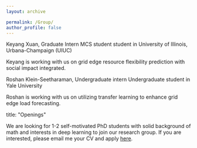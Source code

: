 ```yaml
---
layout: archive

permalink: /Group/
author_profile: false
---
```



Keyang Xuan, Graduate Intern
MCS student student in University of Illinois, Urbana-Champaign (UIUC)

Keyang is working with us on grid edge resource flexibility prediction with social impact integrated. 


Roshan Klein-Seetharaman, Undergraduate intern
Undergraduate student in Yale University 

Roshan is working with us on utilizing transfer learning to enhance grid edge load forecasting. 

title: "Openings"

We are looking for 1-2 self-motivated PhD students with solid background of math and interests in deep learning to join our research group. If you are interested, please email me your CV and apply <a href="https://gradschool.oregonstate.edu/admissions">here</a>. 
